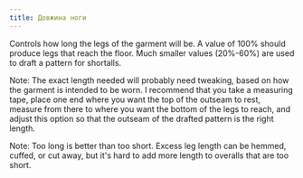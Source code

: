 ```yaml
---
title: Довжина ноги
---
```


Controls how long the legs of the garment will be. A value of 100% should produce legs that reach the floor. Much smaller values (20%-60%) are used to draft a pattern for shortalls.

Note: The exact length needed will probably need tweaking, based on how the garment is intended to be worn. I recommend that you take a measuring tape, place one end where you want the top of the outseam to rest, measure from there to where you want the bottom of the legs to reach, and adjust this option so that the outseam of the drafted pattern is the right length.

Note: Too long is better than too short. Excess leg length can be hemmed, cuffed, or cut away, but it's hard to add more length to overalls that are too short.
